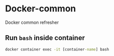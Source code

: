 # Docker-common
Docker common refresher

## Run `bash` inside container
```bat
docker container exec -it [container-name] bash
```